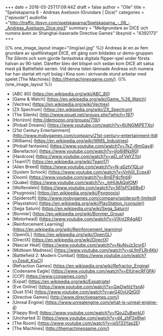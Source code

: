 +++
date = 2016-05-25T17:09:44Z
draft = false
author = "Olle"
title = "Spelskaparna 8 - Andreas Axelsson (Grundare | Dice)"
categories = ["episode"]
audiofile ="http://traffic.libsyn.com/spelskaparna/Spelskaparna_-_08_-_Andreas_Axelsson_Dice.mp3"
summary = "Medgrundare av DICE och numera även av Shanghai-baserade Directive Games"
libsynid = "4392173"
+++

{{% one_image_layout image="/img/axl.jpg" %}}
Andreas är en av fem grundare av spelföretaget DICE, ett gäng som
bildades ur demo-gruppen _The Silents_ och som gjorde fantastiska digitala
flipper-spel under första halvan av 90-talet. Därefter blev det bilspel
och sedan kom DICE att satsa mest på Battlefield-serien. Vid denna tiden
lämnade Andreas och numera har han startat ett nytt bolag i Kina som i
skrivande stund arbetar med spelet [The Machines] (http://themachinesgame.com/).
{{% /one_image_layout %}}

* [ABC 80] (https://en.wikipedia.org/wiki/ABC_80)
* [Game & Watch] (https://en.wikipedia.org/wiki/Game_%26_Watch)
* [Vectrex] (https://en.wikipedia.org/wiki/Vectrex)
* [ZX Spectrum] (https://en.wikipedia.org/wiki/ZX_Spectrum)
* [The Silents] (http://www.pouet.net/groups.php?which=197)
* [Horizon] (http://demozoo.org/groups/719/)
* [Pinball Dreams] (https://www.youtube.com/watch?v=6UNGMiPETXo)
* [21st Century Entertainment] (http://www.mobygames.com/company/21st-century-entertainment-ltd)
* [Williams] (https://en.wikipedia.org/wiki/WMS_Industries)
* [Pinball fantasies] (https://www.youtube.com/watch?v=7kZ-i9mGav4)
* [Benefactor] (https://www.youtube.com/watch?v=jjlo6l8NzR0)
* [Hardcore] (https://www.youtube.com/watch?v=wD_oFVeYZYo)
* [Team17] (https://en.wikipedia.org/wiki/Team17)
* [Alien Breed] (https://www.youtube.com/watch?v=N-aSztV1QLo)
* [System Schock] (https://www.youtube.com/watch?v=Vnh0l_Ecpx4)
* [Doom] (https://www.youtube.com/watch?v=8mEP4cflrd4)
* [Quake] (https://www.youtube.com/watch?v=_mHUkAQgIOM)
* [Wolfenstein] (https://www.youtube.com/watch?v=561sPCk6ByE)
* [Psygnosis] (https://en.wikipedia.org/wiki/Psygnosis)
* [Spidersoft] (http://www.mobygames.com/company/spidersoft-limited)
* [Playstation] (https://en.wikipedia.org/wiki/PlayStation_(console))
* [Sega Saturn] (https://en.wikipedia.org/wiki/Sega_Saturn)
* [Bonnier] (https://en.wikipedia.org/wiki/Bonnier_Group)
* [Motorhead] (https://www.youtube.com/watch?v=VlXnI2R4gAE)
* [Reinforcement Learning] (https://en.wikipedia.org/wiki/Reinforcement_learning)
* [OpenGL] (https://en.wikipedia.org/wiki/OpenGL)
* [DirectX] (https://en.wikipedia.org/wiki/DirectX)
* [Nascar Heat] (https://www.youtube.com/watch?v=NuNyJz3cyrE)
* [Midtown Madness] (https://www.youtube.com/watch?v=qLfmFLRr4Kk)
* [Battlefield 2: Modern Combat] (https://www.youtube.com/watch?v=Zesdl_KiuCI)
* [Refraction Games] (https://en.wikipedia.org/wiki/Refractor_Engine)
* [Codename Eagle] (https://www.youtube.com/watch?v=EtUrwcRF0PA)
* [CCP] (https://www.ccpgames.com/)
* [Expat] (https://en.wikipedia.org/wiki/Expatriate)
* [Eve Online] (https://www.youtube.com/watch?v=QwDwhIzYsnA)
* [Dust 514] (https://www.youtube.com/watch?v=avG40vUQtG0)
* [Directive Games] (http://www.directivegames.com/)
* [Unreal Engine] (https://www.unrealengine.com/what-is-unreal-engine-4)
* [Flappy Bird] (https://www.youtube.com/watch?v=fQoJZuBwrkU)
* [Uncharted 3] (https://www.youtube.com/watch?v=d4_zhP2e9lw)
* [The Room] (https://www.youtube.com/watch?v=jp5133Yap2E)
* [The Machines] (http://themachinesgame.com/)
